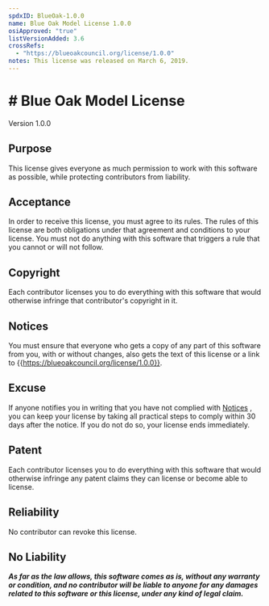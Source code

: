 ```yaml
---
spdxID: BlueOak-1.0.0
name: Blue Oak Model License 1.0.0
osiApproved: "true"
listVersionAdded: 3.6
crossRefs: 
  - "https://blueoakcouncil.org/license/1.0.0"
notes: This license was released on March 6, 2019.
---
```


# # Blue Oak Model License

Version 1.0.0

## Purpose

This license gives everyone as much permission to work with this software as possible, while protecting contributors from liability.

## Acceptance

In order to receive this license, you must agree to its rules. The rules of this license are both obligations under that agreement and conditions to your license. You must not do anything with this software that triggers a rule that you cannot or will not follow.

## Copyright

Each contributor licenses you to do everything with this software that would otherwise infringe that contributor's copyright in it.

## Notices

You must ensure that everyone who gets a copy of any part of this software from you, with or without changes, also gets the text of this license or a link to {{https://blueoakcouncil.org/license/1.0.0}}.

## Excuse

If anyone notifies you in writing that you have not complied with [Notices](#notices) , you can keep your license by taking all practical steps to comply within 30 days after the notice. If you do not do so, your license ends immediately.

## Patent

Each contributor licenses you to do everything with this software that would otherwise infringe any patent claims they can license or become able to license.

## Reliability

No contributor can revoke this license.

## No Liability

***As far as the law allows, this software comes as is, without any warranty or condition, and no contributor will be liable to anyone for any damages related to this software or this license, under any kind of legal claim.***
